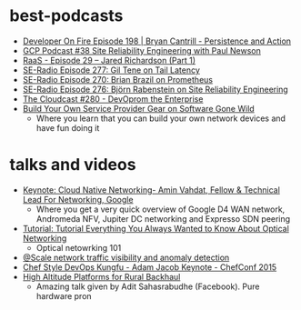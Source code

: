 # best-podcasts
* [Developer On Fire Episode 198 | Bryan Cantrill - Persistence and Action](https://dev.to/developeronfire/episode-198--bryan-cantrill--persistence-and-action)
* [GCP Podcast #38 Site Reliability Engineering with Paul Newson](https://www.gcppodcast.com/post/episode-38-site-reliability-engineering-with-paul-newson/)
* [RaaS - Episode 29 – Jared Richardson (Part 1)](http://reflectionasaservice.com/2016/11/episode-29-jared-richardson-part-1/)
* [SE-Radio Episode 277: Gil Tene on Tail Latency](http://www.se-radio.net/2016/12/se-radio-episode-277-gil-tene-on-tail-latency/)
* [SE-Radio Episode 270: Brian Brazil on Prometheus](http://www.se-radio.net/2016/10/se-radio-episode-270-brian-brazil-on-prometheus-monitoring/)
* [SE-Radio Episode 276: Björn Rabenstein on Site Reliability Engineering](http://www.se-radio.net/2016/12/se-radio-episode-276-bjorn-rabenstein-on-site-reliability-engineering/)
* [The Cloudcast #280 - DevOprom the Enterprise](http://www.thecloudcast.net/2016/11/the-cloudcast-280-devops-from-enterprise.html)
* [Build Your Own Service Provider Gear on Software Gone Wild](http://blog.ipspace.net/2016/06/build-your-own-service-provider-gear-on.html?m=1)
  * Where you learn that you can build your own network devices and have fun doing it

# talks and videos
* [Keynote: Cloud Native Networking- Amin Vahdat, Fellow & Technical Lead For Networking, Google](https://youtu.be/1xBZ5DGZZmQ)
  * Where you get a very quick overview of Google D4 WAN network, Andromeda NFV, Jupiter DC networking and Expresso SDN peering
* [Tutorial: Tutorial Everything You Always Wanted to Know About Optical Networking](https://youtu.be/_KFpXuHqHQg)
  * Optical netowrking 101
* [@Scale network traffic visibility and anomaly detection](https://code.facebook.com/posts/1709127516080157/networking-scale-boston/)
* [Chef Style DevOps Kungfu - Adam Jacob Keynote - ChefConf 2015](https://youtu.be/_DEToXsgrPc)
* [High Altitude Platforms for Rural Backhaul](https://www.facebook.com/atscaleevents/videos/1904383316501430/)
  * Amazing talk given by Adit Sahasrabudhe (Facebook). Pure hardware pron
